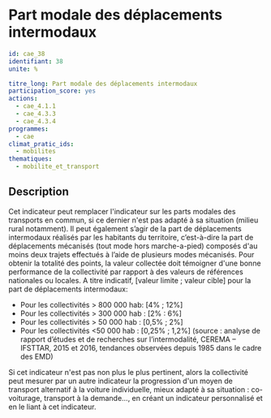 # Part modale des déplacements intermodaux 
```yaml
id: cae_38
identifiant: 38
unite: %

titre_long: Part modale des déplacements intermodaux
participation_score: yes
actions:
  - cae_4.1.1
  - cae_4.3.3
  - cae_4.3.4
programmes:
  - cae
climat_pratic_ids:
  - mobilites
thematiques:
  - mobilite_et_transport
```
## Description
Cet indicateur peut remplacer l'indicateur sur les parts modales des transports en commun, si ce dernier n'est pas adapté à sa situation (milieu rural notamment).
Il peut également s’agir de la part de déplacements intermodaux réalisés par les habitants du territoire, c’est-à-dire la part de déplacements mécanisés (tout mode hors marche-a-pied)  composés d'au moins deux trajets effectués à l’aide de plusieurs modes mécanisés. Pour obtenir la totalité des points, la valeur collectée doit témoigner d'une bonne performance de la collectivité par rapport à des valeurs de références nationales ou locales. 
A titre indicatif,  [valeur limite ; valeur cible] pour la part de déplacements intermodaux:
- Pour les collectivités > 800 000 hab: [4% ; 12%]
- Pour les collectivités > 300 000 hab :  [2% : 6%]
- Pour les collectivités > 50 000 hab : [0,5% ; 2%]
- Pour les collectivités <50 000 hab : [0,25% ; 1,2%]
(source : analyse de rapport d’études et de recherches sur l’intermodalité, CEREMA – IFSTTAR, 2015 et 2016, tendances observées depuis 1985 dans le cadre des EMD)

Si cet indicateur n'est pas non plus le plus pertinent, alors la collectivité peut mesurer par un autre indicateur la progression d'un moyen de transport alternatif à la voiture individuelle, mieux adapté à sa situation : co-voiturage, transport à la demande..., en créant un indicateur personnalisé et en le liant à cet indicateur.

